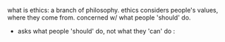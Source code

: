 what is ethics: a branch of philosophy. ethics considers people's values, where they come from. concerned w/ what people 'should' do. 
- asks what people 'should' do, not what they 'can' do
:
